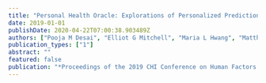 ```yaml
---
title: "Personal Health Oracle: Explorations of Personalized Predictions in Diabetes Self-Management"
date: 2019-01-01
publishDate: 2020-04-22T07:00:38.903489Z
authors: ["Pooja M Desai", "Elliot G Mitchell", "Maria L Hwang", "Matthew E Levine", "David J Albers", "Lena Mamykina"]
publication_types: ["1"]
abstract: ""
featured: false
publication: "*Proceedings of the 2019 CHI Conference on Human Factors in Computing Systems*"
---
```


